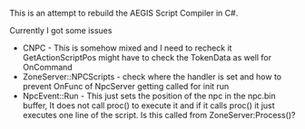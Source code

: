 ﻿This is an attempt to rebuild the AEGIS Script Compiler in C#.

Currently I got some issues
* CNPC - This is somehow mixed and I need to recheck it GetActionScriptPos might have to check the TokenData as well for OnCommand
* ZoneServer::NPCScripts - check where the handler is set and how to prevent OnFunc of NpcServer getting called for init run
* NpcEvent::Run - This just sets the position of the npc in the npc.bin buffer, It does not call proc() to execute it and if it calls proc() it just executes one line of the script. Is this called from ZoneServer:Process()?